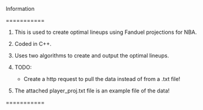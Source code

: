 Information 

===========

1) This is used to create optimal lineups using Fanduel projections for NBA.

2) Coded in C++.

3) Uses two algorithms to create and output the optimal lineups.

4) TODO: 
	+ Create a http request to pull the data instead of from a .txt file!

5) The attached player_proj.txt file is an example file of the data! 

===========


